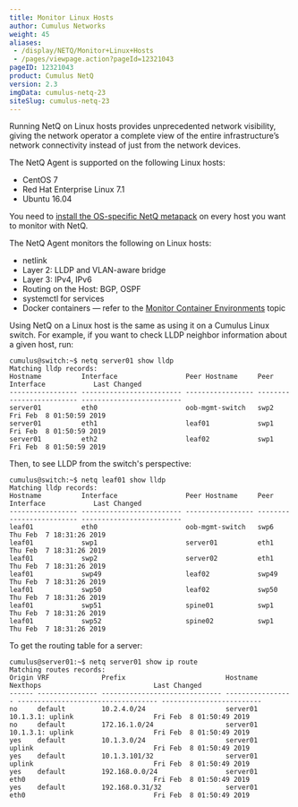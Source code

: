 ```yaml
---
title: Monitor Linux Hosts
author: Cumulus Networks
weight: 45
aliases:
 - /display/NETQ/Monitor+Linux+Hosts
 - /pages/viewpage.action?pageId=12321043
pageID: 12321043
product: Cumulus NetQ
version: 2.3
imgData: cumulus-netq-23
siteSlug: cumulus-netq-23
---
```

Running NetQ on Linux hosts provides unprecedented network visibility,
giving the network operator a complete view of the entire
infrastructure’s network connectivity instead of just from the network
devices.

The NetQ Agent is supported on the following Linux hosts:

  - CentOS 7
  - Red Hat Enterprise Linux 7.1
  - Ubuntu 16.04

You need to [install the OS-specific NetQ
metapack](/cumulus-netq/Cumulus-NetQ-Deployment-Guide/Install-NetQ)
on every host you want to monitor with NetQ.

The NetQ Agent monitors the following on Linux hosts:

  - netlink
  - Layer 2: LLDP and VLAN-aware bridge
  - Layer 3: IPv4, IPv6
  - Routing on the Host: BGP, OSPF
  - systemctl for services
  - Docker containers — refer to the [Monitor Container
    Environments](/cumulus-netq/Cumulus-NetQ-CLI-User-Guide/Monitor-Container-Environments)
    topic

Using NetQ on a Linux host is the same as using it on a Cumulus Linux
switch. For example, if you want to check LLDP neighbor information
about a given host, run:

    cumulus@switch:~$ netq server01 show lldp
    Matching lldp records:
    Hostname          Interface                 Peer Hostname     Peer Interface            Last Changed
    ----------------- ------------------------- ----------------- ------------------------- -------------------------
    server01          eth0                      oob-mgmt-switch   swp2                      Fri Feb  8 01:50:59 2019
    server01          eth1                      leaf01            swp1                      Fri Feb  8 01:50:59 2019
    server01          eth2                      leaf02            swp1                      Fri Feb  8 01:50:59 2019

Then, to see LLDP from the switch's perspective:

    cumulus@switch:~$ netq leaf01 show lldp
    Matching lldp records:
    Hostname          Interface                 Peer Hostname     Peer Interface            Last Changed
    ----------------- ------------------------- ----------------- ------------------------- -------------------------
    leaf01            eth0                      oob-mgmt-switch   swp6                      Thu Feb  7 18:31:26 2019
    leaf01            swp1                      server01          eth1                      Thu Feb  7 18:31:26 2019
    leaf01            swp2                      server02          eth1                      Thu Feb  7 18:31:26 2019
    leaf01            swp49                     leaf02            swp49                     Thu Feb  7 18:31:26 2019
    leaf01            swp50                     leaf02            swp50                     Thu Feb  7 18:31:26 2019
    leaf01            swp51                     spine01           swp1                      Thu Feb  7 18:31:26 2019
    leaf01            swp52                     spine02           swp1                      Thu Feb  7 18:31:26 2019

To get the routing table for a server:

    cumulus@server01:~$ netq server01 show ip route
    Matching routes records:
    Origin VRF             Prefix                         Hostname          Nexthops                            Last Changed
    ------ --------------- ------------------------------ ----------------- ----------------------------------- -------------------------
    no     default         10.2.4.0/24                    server01          10.1.3.1: uplink                    Fri Feb  8 01:50:49 2019
    no     default         172.16.1.0/24                  server01          10.1.3.1: uplink                    Fri Feb  8 01:50:49 2019
    yes    default         10.1.3.0/24                    server01          uplink                              Fri Feb  8 01:50:49 2019
    yes    default         10.1.3.101/32                  server01          uplink                              Fri Feb  8 01:50:49 2019
    yes    default         192.168.0.0/24                 server01          eth0                                Fri Feb  8 01:50:49 2019
    yes    default         192.168.0.31/32                server01          eth0                                Fri Feb  8 01:50:49 2019

<article id="html-search-results" class="ht-content" style="display: none;">

</article>

<footer id="ht-footer">

</footer>
